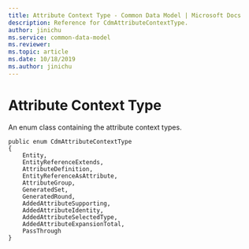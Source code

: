 ```yaml
---
title: Attribute Context Type - Common Data Model | Microsoft Docs
description: Reference for CdmAttributeContextType.
author: jinichu
ms.service: common-data-model
ms.reviewer: 
ms.topic: article
ms.date: 10/18/2019
ms.author: jinichu
---
```


# Attribute Context Type

An enum class containing the attribute context types. 

```
public enum CdmAttributeContextType
{
    Entity,
    EntityReferenceExtends,
    AttributeDefinition,
    EntityReferenceAsAttribute,
    AttributeGroup,
    GeneratedSet,
    GeneratedRound,
    AddedAttributeSupporting,
    AddedAttributeIdentity,
    AddedAttributeSelectedType,
    AddedAttributeExpansionTotal,
    PassThrough
}
```
